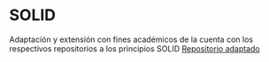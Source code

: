 # SOLID

Adaptación y extensión con fines académicos de la cuenta con los respectivos repositorios a los principios SOLID
[Repositorio adaptado](https://github.com/Principios-SOLID)
